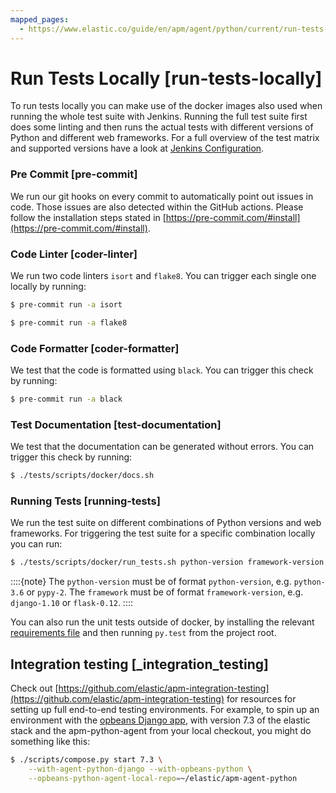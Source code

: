 ```yaml
---
mapped_pages:
  - https://www.elastic.co/guide/en/apm/agent/python/current/run-tests-locally.html
---
```


# Run Tests Locally [run-tests-locally]

To run tests locally you can make use of the docker images also used when running the whole test suite with Jenkins. Running the full test suite first does some linting and then runs the actual tests with different versions of Python and different web frameworks. For a full overview of the test matrix and supported versions have a look at [Jenkins Configuration](https://github.com/elastic/apm-agent-python/blob/main/Jenkinsfile).


### Pre Commit [pre-commit]

We run our git hooks on every commit to automatically point out issues in code. Those issues are also detected within the GitHub actions. Please follow the installation steps stated in [https://pre-commit.com/#install](https://pre-commit.com/#install).


### Code Linter [coder-linter]

We run two code linters `isort` and `flake8`. You can trigger each single one locally by running:

```bash
$ pre-commit run -a isort
```

```bash
$ pre-commit run -a flake8
```


### Code Formatter [coder-formatter]

We test that the code is formatted using `black`. You can trigger this check by running:

```bash
$ pre-commit run -a black
```


### Test Documentation [test-documentation]

We test that the documentation can be generated without errors. You can trigger this check by running:

```bash
$ ./tests/scripts/docker/docs.sh
```


### Running Tests [running-tests]

We run the test suite on different combinations of Python versions and web frameworks. For triggering the test suite for a specific combination locally you can run:

```bash
$ ./tests/scripts/docker/run_tests.sh python-version framework-version <pip-cache-dir>
```

::::{note}
The `python-version` must be of format `python-version`, e.g. `python-3.6` or `pypy-2`. The `framework` must be of format `framework-version`, e.g. `django-1.10` or `flask-0.12`.
::::


You can also run the unit tests outside of docker, by installing the relevant [requirements file](https://github.com/elastic/apm-agent-python/tree/main/tests/requirements) and then running `py.test` from the project root.

## Integration testing [_integration_testing]

Check out [https://github.com/elastic/apm-integration-testing](https://github.com/elastic/apm-integration-testing) for resources for setting up full end-to-end testing environments. For example, to spin up an environment with the [opbeans Django app](https://github.com/basepi/opbeans-python), with version 7.3 of the elastic stack and the apm-python-agent from your local checkout, you might do something like this:

```bash
$ ./scripts/compose.py start 7.3 \
    --with-agent-python-django --with-opbeans-python \
    --opbeans-python-agent-local-repo=~/elastic/apm-agent-python
```


